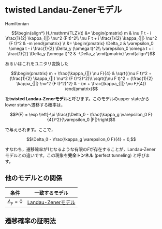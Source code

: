 # twisted Landau-Zenerモデル

Hamiltonian
```math
\begin{align*}
     H_\mathrm{TLZ}(t)
     &=
     \begin{pmatrix}
          m & \nu F t - i \frac{1}{2} \kappa_{||} \nu^2 (F t)^2\\
          \nu F t + i \frac{1}{2} \kappa_{||} \nu^2 (F t)^2 & -m
     \end{pmatrix} \\
     &=
     \begin{pmatrix}
          \Delta_z & \varepsilon_0 \omega t - i \frac{1}{2} \Delta_y (\omega t)^2\\
          \varepsilon_0 \omega t + i \frac{1}{2} \Delta_y (\omega t)^2 & -\Delta_z
     \end{pmatrix} 
\end{align*}
```
あるいはこれをユニタリ変換した
```math
\begin{pmatrix}
    m + \frac{\kappa_{||} \nu F}{4} & \sqrt{(\nu F t)^2 + (\frac{1}{2} \kappa_{||} \nu^2 (F t)^2)^2}\\
    \sqrt{(\nu F t)^2 + (\frac{1}{2} \kappa_{||} \nu^2 (F t)^2)^2} & - (m + \frac{\kappa_{||} \nu F}{4})
\end{pmatrix}
```
を**twisted Landau-Zenerモデル**と呼びます。このモデルのupper stateからlower stateへ遷移する確率は，
```math
P(F)
= \exp \left[-\pi \frac{(\Delta_0 - \frac{\kappa_g \varepsilon_0 F}{4})^2}{\varepsilon_0 |F|}\right]
```
で与えられます。ここで，
```math
\Delta_0 - \frac{\kappa_g \varepsilon_0 F}{4} = 0,
```
すなわち，遷移確率が1となるような有限の$`F`$が存在することが，Landau-Zenerモデルとの違いです。この現象を**完全トンネル** (perfect tunneling) と呼びます。


## 他のモデルとの関係
| 条件 | 一致するモデル |
| --- | ------------ |
|$`\Delta_y = 0`$|[Landau-Zenerモデル](Landau_Zener.md)|

## 遷移確率の証明法